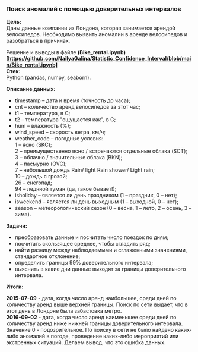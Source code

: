 ### Поиск аномалий с помощью доверительных интервалов

**Цель:**  
Даны данные компании из Лондона, которая занимается арендой велосипедов. Необходимо выявить аномалии в аренде велосипедов и разобраться в причинах.

Решение и выводы в файле **(Bike_rental.ipynb)[https://github.com/NailyaGalina/Statistic_Confidence_Interval/blob/main/Bike_rental.ipynb]**  
**Стек:**  
Python (pandas, numpy, seaborn).

**Описание данных:**  
- timestamp – дата и время (точность до часа);  
- cnt – количество аренд велосипедов за этот час;  
- t1 – температура, в С;  
- t2 – температура "ощущается как", в С;   
- hum – влажность (%);  
- wind_speed – скорость ветра, км/ч;  
- weather_code – погодные условия:  
1 – ясно (SKC);  
2 – преимущественно ясно / встречаются отдельные облака (SCT);  
3 – облачно / значительные облака (BKN);  
4 – пасмурно (OVC);  
7 – небольшой дождь Rain/ light Rain shower/ Light rain;   
10 – дождь с грозой;  
26 – снегопад;   
94 – ледяной туман (да, такое бывает!);  
- isholiday – является ли день праздником (1 – праздник, 0 – нет);  
- isweekend –  является ли день выходным (1 – выходной, 0 – нет);  
- season – метеорологический сезон (0 – весна, 1 – лето, 2 – осень, 3 – зима).

**Задачи:**  
- преобразовать данные и посчитать число поездок по дням;  
- посчитать скользящее среднее, чтобы сгладить ряд;  
- найти разницу между наблюдаемыми и сглаженными значениями, стандартное отклонение;  
- определить границы 99% доверительного интервала;  
- выяснить в какие дни данные выходят за границы доверительного интервала.

**Итоги:**  

**2015-07-09** - дата, когда число аренд наибольшее, среди дней по количеству аренд выше верхней границы. Поиск по сети выдает, что в этот день в Лондоне была забастовка метро.  
**2016-09-02** - дата, когда число аренд наименьшее среди дней по количеству аренд ниже нижней границы доверительного интервала. Значение 0 - подозрительное. По поиску в сети не было найдено каких-либо аномалий в погоде, проведение каких-либо мероприятий или экстренных ситуаций. Делаем вывод, что это ошибка данных.
